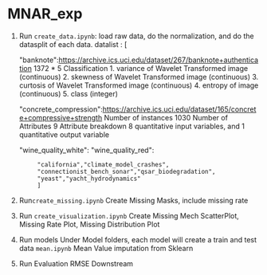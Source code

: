 # MNAR_exp


1. Run ```create_data.ipynb```: load raw data, do the normalization, and do the datasplit of each data.
   datalist : [
      
      "banknote":https://archive.ics.uci.edu/dataset/267/banknote+authentication
      1372 * 5  Classification
       1. variance of Wavelet Transformed image (continuous) 
       2. skewness of Wavelet Transformed image (continuous)
       3. curtosis of Wavelet Transformed image (continuous)
       4. entropy of image (continuous)
       5. class (integer) 
      
      "concrete_compression":https://archive.ics.uci.edu/dataset/165/concrete+compressive+strength
      Number of instances 	1030
      Number of Attributes	9
      Attribute breakdown	8 quantitative input variables, and 1 quantitative output variable
      
      "wine_quality_white":
      "wine_quality_red":


      
            "california","climate_model_crashes",
            "connectionist_bench_sonar","qsar_biodegradation",
            "yeast","yacht_hydrodynamics"
            ]

2. Run```create_missing.ipynb```
   Create Missing Masks, include missing rate

3. Run ```create_visualization.ipynb```
   Create Missing Mech ScatterPlot, Missing Rate Plot, Missing Distribution Plot

4. Run models
   Under Model folders, each model will create a train and test data
   ```mean.ipynb``` Mean Value imputation from Sklearn

5. Run Evaluation
   RMSE
   Downstream
   